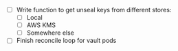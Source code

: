 - [ ] Write function to get unseal keys from different stores:
    - [ ] Local
    - [ ] AWS KMS
    - [ ] Somewhere else

- [ ] Finish reconcile loop for vault pods
